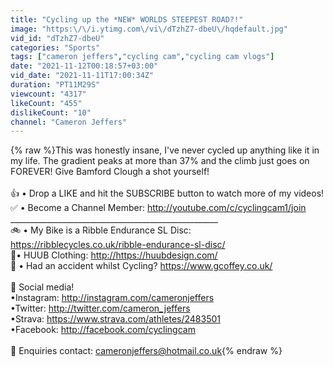 ```yaml
---
title: "Cycling up the *NEW* WORLDS STEEPEST ROAD?!"
image: "https:\/\/i.ytimg.com\/vi\/dTzhZ7-dbeU\/hqdefault.jpg"
vid_id: "dTzhZ7-dbeU"
categories: "Sports"
tags: ["cameron jeffers","cycling cam","cycling cam vlogs"]
date: "2021-11-12T00:18:57+03:00"
vid_date: "2021-11-11T17:00:34Z"
duration: "PT11M29S"
viewcount: "4317"
likeCount: "455"
dislikeCount: "10"
channel: "Cameron Jeffers"
---
```

{% raw %}This was honestly insane, I've never cycled up anything like it in my life. The gradient peaks at more than 37% and the climb just goes on FOREVER! Give Bamford Clough a shot yourself!<br /><br />👍 • Drop a LIKE and hit the SUBSCRIBE button to watch more of my videos!<br />✅ • Become a Channel Member: <a rel="nofollow" target="blank" href="http://youtube.com/c/cyclingcam1/join">http://youtube.com/c/cyclingcam1/join</a><br />____________________________________________________<br />🚲 • My Bike is a Ribble Endurance SL Disc: <a rel="nofollow" target="blank" href="https://ribblecycles.co.uk/ribble-endurance-sl-disc/">https://ribblecycles.co.uk/ribble-endurance-sl-disc/</a><br />👕• HUUB Clothing: <a rel="nofollow" target="blank" href="http://https://huubdesign.com/">http://https://huubdesign.com/</a><br />📝 • Had an accident whilst Cycling? <a rel="nofollow" target="blank" href="https://www.gcoffey.co.uk/">https://www.gcoffey.co.uk/</a><br /><br />📲 Social media!<br />•Instagram: <a rel="nofollow" target="blank" href="http://instagram.com/cameronjeffers">http://instagram.com/cameronjeffers</a><br />•Twitter: <a rel="nofollow" target="blank" href="http://twitter.com/cameron_jeffers">http://twitter.com/cameron_jeffers</a><br />•Strava: <a rel="nofollow" target="blank" href="https://www.strava.com/athletes/2483501">https://www.strava.com/athletes/2483501</a><br />•Facebook: <a rel="nofollow" target="blank" href="http://facebook.com/cyclingcam">http://facebook.com/cyclingcam</a><br /><br />📧 Enquiries contact: cameronjeffers@hotmail.co.uk{% endraw %}
